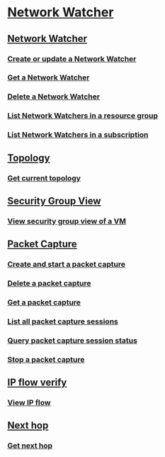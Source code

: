 # [Network Watcher](index.md)
## [Network Watcher](network-watcher-rest-api.md)
### [Create or update a Network Watcher](network-watcher-create-update.md)
### [Get a Network Watcher](network-watcher-get.md)
### [Delete a Network Watcher](network-watcher-delete.md)
### [List Network Watchers in a resource group](network-watcher-list-resource-group.md)
### [List Network Watchers in a subscription](network-watcher-list-subscription.md)
## [Topology](topolopgy/topology-rest-api.md)
### [Get current topology](topology/topology-post.md)
## [Security Group View](security-group-view/security-group-view-rest-api.md)
### [View security group view of a VM](security-group-view/security-group-view-post.md)
## [Packet Capture](packet-capture/packet-capture-rest-api.md)
### [Create and start a packet capture](packet-capture/packet-capture-create.md)
### [Delete a packet capture](packet-capture/packet-capture-delete.md)
### [Get a packet capture](packet-capture/packet-capture-get.md)
### [List all packet capture sessions](packet-capture/packet-capture-list.md)
### [Query packet capture session status](packet-capture/packet-capture-query-status.md)
### [Stop a packet capture](packet-capture/packet-capture-stop.md)
## [IP flow verify](ip-flow-verify/ip-flow-verify-rest-api.md)
### [View IP flow](ip-flow-verify/ip-flow-verify-post.md)
## [Next hop](next-hop/next-hop-rest-api.md)
### [Get next hop](next-hop/next-hop-post.md)

